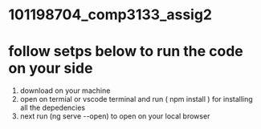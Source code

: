 # 101198704_comp3133_assig2

# follow setps below to run the code on your side 
1. download on your machine 
2. open on termial or vscode terminal and run ( npm install ) for installing all the depedencies 
3. next run (ng serve --open) to open on your local browser
